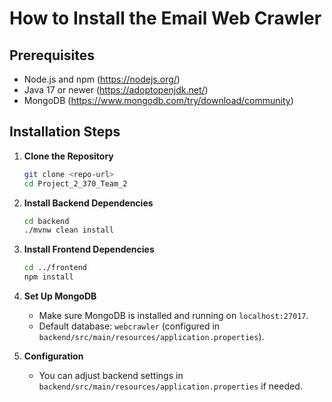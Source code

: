# How to Install the Email Web Crawler

## Prerequisites
- Node.js and npm (https://nodejs.org/)
- Java 17 or newer (https://adoptopenjdk.net/)
- MongoDB (https://www.mongodb.com/try/download/community)

## Installation Steps

1. **Clone the Repository**
   ```bash
   git clone <repo-url>
   cd Project_2_370_Team_2
   ```

2. **Install Backend Dependencies**
   ```bash
   cd backend
   ./mvnw clean install
   ```

3. **Install Frontend Dependencies**
   ```bash
   cd ../frontend
   npm install
   ```

4. **Set Up MongoDB**
   - Make sure MongoDB is installed and running on `localhost:27017`.
   - Default database: `webcrawler` (configured in `backend/src/main/resources/application.properties`).

5. **Configuration**
   - You can adjust backend settings in `backend/src/main/resources/application.properties` if needed.
